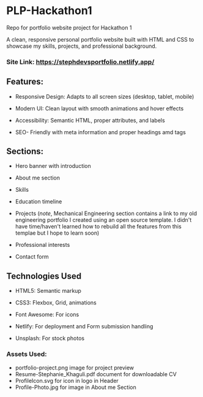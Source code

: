 # PLP-Hackathon1
Repo for portfolio website project for Hackathon 1

A clean, responsive personal portfolio website built with HTML and CSS to showcase my skills, projects, and professional background.

### Site Link: https://stephdevsportfolio.netlify.app/


## Features:

- Responsive Design: Adapts to all screen sizes (desktop, tablet, mobile)

- Modern UI: Clean layout with smooth animations and hover effects

- Accessibility: Semantic HTML, proper attributes, and labels

- SEO- Friendly with meta information and proper headings amd tags

## Sections:

- Hero banner with introduction

- About me section

- Skills

- Education timeline

- Projects (_*note*_, Mechanical Engineering section contains a link to my old engineering portfolio I created using an open source template. I didn't have time/haven't learned how to rebuild all the features from this templae but I hope to learn soon)

- Professional interests

- Contact form



## Technologies Used
- HTML5: Semantic markup

- CSS3: Flexbox, Grid, animations

- Font Awesome: For icons

- Netlify: For deployment and Form submission handling

- Unsplash: For stock photos


### Assets Used:
- portfolio-project.png image for project preview
- Resume-Stephanie_Khaguli.pdf document for downloadable CV
- ProfileIcon.svg for icon in logo in Header
- Profile-Photo.jpg for image in About me Section

